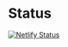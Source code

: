 # Status

[![Netlify Status](https://api.netlify.com/api/v1/badges/12fcfaaa-2300-418f-bc3d-6d0c331b66e9/deploy-status)](https://app.netlify.com/sites/star-wars-movie/deploys)
